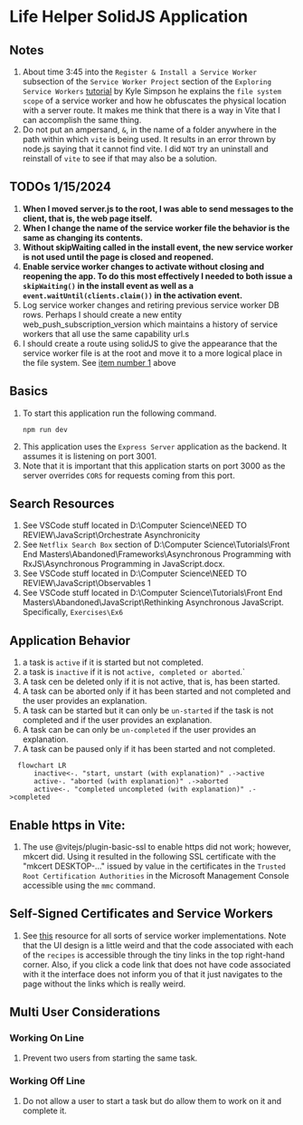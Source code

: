# Life Helper SolidJS Application

## Notes

1. About time 3:45 into the `Register & Install a Service Worker` subsection of the `Service Worker Project` section of the `Exploring Service Workers` [tutorial](https://frontendmasters.com/courses/service-workers/register-install-a-service-worker/) by Kyle Simpson he explains the `file system scope` of a service worker and how he obfuscates the physical location with a server route. It makes me think that there is a way in Vite that I can accomplish the same thing.
1. Do not put an ampersand, `&`, in the name of a folder anywhere in the path within which `vite` is being used. It results in an error thrown by node.js saying that it cannot find vite. I did `NOT` try an uninstall and reinstall of `vite` to see if that may also be a solution.

## TODOs 1/15/2024

<span id="service-worker-in-root"></span>

1. **When I moved server.js to the root, I was able to send messages to the client, that is, the web page itself.**
2. **When I change the name of the service worker file the behavior is the same as changing its contents.**
3. **Without skipWaiting called in the install event, the new service worker is not used until the page is closed and reopened.**
4. **Enable service worker changes to activate without closing and reopening the app. To do this most effectively I needed to both issue a `skipWaiting()` in the install event as well as a `event.waitUntil(clients.claim())` in the activation event.**
5. Log service worker changes and retiring previous service worker DB rows. Perhaps I should create a new entity web_push_subscription_version which maintains a history of service workers that all use the same capability url.s
6. I should create a route using solidJS to give the appearance that the service worker file is at the root and move it to a more logical place in the file system. See <a href="#service-worker-in-root">item number 1</a> above

## Basics

1. To start this application run the following command.
   ```
   npm run dev
   ```
1. This application uses the `Express Server` application as the backend. It assumes it is listening on port 3001.
1. Note that it is important that this application starts on port 3000 as the server overrides `CORS` for requests coming from this port.

## Search Resources

1. See VSCode stuff located in D:\Computer Science\NEED TO REVIEW\JavaScript\Orchestrate Asynchronicity
1. See `Netflix Search Box` section of D:\Computer Science\Tutorials\Front End Masters\Abandoned\Frameworks\Asynchronous Programming with RxJS\Asynchronous Programming in JavaScript.docx.
1. See VSCode stuff located in D:\Computer Science\NEED TO REVIEW\JavaScript\Observables 1
1. See VSCode stuff located in D:\Computer Science\Tutorials\Front End Masters\Abandoned\JavaScript\Rethinking Asynchronous JavaScript. Specifically, `Exercises\Ex6`

## Application Behavior

1. a task is `active` if it is started but not completed.
2. a task is `inactive` if it is not `active, completed or aborted`.`
3. A task cen be deleted only if it is not active, that is, has been started.
4. A task can be aborted only if it has been started and not completed and the user provides an explanation.
5. A task can be started but it can only be `un-started` if the task is not completed and if the user provides an explanation.
6. A task can be can only be `un-completed` if the user provides an explanation.
7. A task can be paused only if it has been started and not completed.

```mermaid
  flowchart LR
      inactive<-. "start, unstart (with explanation)" .->active
      active-. "aborted (with explanation)" .->aborted
      active<-. "completed uncompleted (with explanation)" .->completed
```

## Enable https in Vite:

1. The use @vitejs/plugin-basic-ssl to enable https did not work; however, mkcert did. Using it resulted in the following SSL certificate with the "mkcert DESKTOP-..." issued by value in the certificates in the `Trusted Root Certification Authorities` in the Microsoft Management Console accessible using the `mmc` command.

## Self-Signed Certificates and Service Workers

1. See [this](https://serviceworke.rs/) resource for all sorts of service worker implementations. Note that the UI design is a little weird and that the code associated with each of the `recipes` is accessible through the tiny links in the top right-hand corner. Also, if you click a code link that does not have code associated with it the interface does not inform you of that it just navigates to the page without the links which is really weird.

## Multi User Considerations

### Working On Line

1. Prevent two users from starting the same task.

### Working Off Line

1. Do not allow a user to start a task but do allow them to work on it and complete it.
